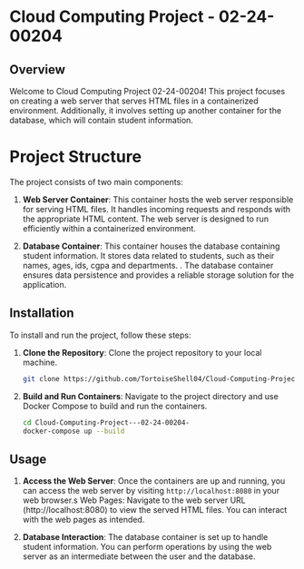 
# Cloud Computing Project - 02-24-00204
## Overview
Welcome to Cloud Computing Project 02-24-00204! This project focuses on creating a web server that serves HTML files in a containerized environment. Additionally, it involves setting up another container for the database, which will contain student information.

# Project Structure
The project consists of two main components:

1. **Web Server Container**: This container hosts the web server responsible for serving HTML files. It handles incoming requests and responds with the appropriate HTML content. The web server is designed to run efficiently within a containerized environment.

2. **Database Container**: This container houses the database containing student information. It stores data related to students, such as their names, ages, ids, cgpa
and departments. . The database container ensures data persistence and provides a reliable storage solution for the application.

## Installation

To install and run the project, follow these steps:

1. **Clone the Repository**: Clone the project repository to your local machine.

    ```bash
    git clone https://github.com/TortoiseShell04/Cloud-Computing-Project---02-24-00204-
    ```

2. **Build and Run Containers**: Navigate to the project directory and use Docker Compose to build and run the containers.

    ```bash
    cd Cloud-Computing-Project---02-24-00204-
    docker-compose up --build
    ```
## Usage
1. **Access the Web Server**: Once the containers are up and running, you can access the web server by visiting `http://localhost:8080` in your web browser.s Web Pages: Navigate to the web server URL (http://localhost:8080) to view the served HTML files. You can interact with the web pages as intended.

2. **Database Interaction**: The database container is set up to handle student information. You can perform operations by using the web server as an intermediate between the user and the database.
